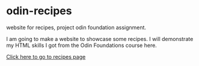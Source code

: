 # odin-recipes
website for recipes, project odin foundation assignment.

I am going to make a website to showcase some recipes. I will demonstrate my HTML skills I got from the Odin Foundations course here.

[Click here to go to recipes page](dissected96.github.io/odin-recipes)

